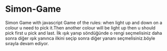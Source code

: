 # Simon-Game
Simon Game with javascript
 Game of the rules: when light up and down on a colour u need to pick it.Then another colour will be light up then u should pick first u pick and last. 
 İlk ışık yanıp söndüğünde o rengi seçmelisiniz daha sonra diğer ışık yanınca ilkini seçip sonra diğer yananı seçmelisiniz.böyle sırayla devam ediyor.
